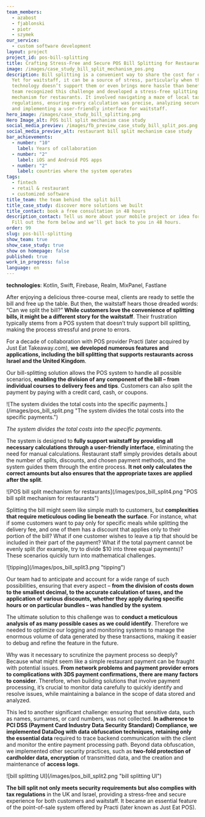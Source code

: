 ```yaml
---
team_members:
  - azabost
  - fjablonski
  - piotr
  - szymek
our_service:
  - custom software development
layout: project
project_id: pos-bill-splitting
title: Crafting Stress-Free and Secure POS Bill Splitting for Restaurants
image: /images/case_study_bill_split_mechanism_pos.png
description: Bill splitting is a convenient way to share the cost for diners.
  Yet for waitstaff, it can be a source of stress, particularly when the
  technology doesn’t support them or even brings more hassle than benefits. Our
  team recognized this challenge and developed a stress-free splitting bill
  mechanism for restaurants. It involved navigating a maze of local tax
  regulations, ensuring every calculation was precise, analyzing secure data,
  and implementing a user-friendly interface for waitstaff.
hero_image: /images/case_study_bill_splitting.png
Hero Image_alt: POS bill split mechanism case study
social_media_previev: /images/fb_preview_case_study_bill_split_pos.png
social_media_previev_alt: restaurant bill split mechanism case study
bar_achievements:
  - number: "10"
    label: Years of collaboration
  - number: "2"
    label: iOS and Android POS apps
  - number: "2"
    label: countries where the system operates
tags:
  - fintech
  - retail & restaurant
  - customized software
title_team: the team behind the split bill
title_case_study: discover more solutions we built
title_contact: book a free consultation in 48 hours
description_contact: Tell us more about your mobile project or idea for an app.
  Fill out the form below and we'll get back to you in 48 hours.
order: 99
slug: pos-bill-splitting
show_team: true
show_case_study: true
show on homepage: false
published: true
work_in_progress: false
language: en
---
```

<TitleWithIcon sectionTitle="technologies" titleIcon="/images/skills.svg" titleIconAlt="technologies" />



<Gallery images='[{"src":"/images/kotlin_new_stack_logo.svg","alt":"Kotlin"},{"src":"/images/swift_icon_stack.svg","alt":"Swift"},{"src":"/images/firebase_logo_stack_new.svg","alt":"Firebase"},{"src":"/images/realm_stack_logo.svg","alt":"Realm"}]' />

**technologies**: Kotlin, Swift, Firebase, Realm, MixPanel, Fastlane

<TitleWithIcon sectionTitle="the problem: unsupporting bill splitting mechanism in POS systems" titleIcon="/images/icon_title_about.svg" titleIconAlt="problem" />

After enjoying a delicious three-course meal, clients are ready to settle the bill and free up the table. But then, the waitstaff hears those dreaded words: “Can we split the bill?” **While customers love the convenience of splitting bills, it might be a different story for the waitstaff**. Their frustration typically stems from a POS system that doesn’t truly support bill splitting, making the process stressful and prone to errors.

<TitleWithIcon sectionTitle="the solution: bill splitting mechanism navigating waitstaff through the process" titleIcon="/images/flag.png" titleIconAlt="the solution" />

For a decade of collaboration with POS provider Practi (later acquired by Just Eat Takeaway.com), **we developed numerous features and applications, including the bill splitting that supports restaurants across Israel and the United Kingdom**.

Our bill-splitting solution allows the POS system to handle all possible scenarios, **enabling the division of any component of the bill – from individual courses to delivery fees and tips**. Customers can also split the payment by paying with a credit card, cash, or coupons.

<div className="image">![The system divides the total costs into the specific payments.](/images/pos_bill_split.png "The system divides the total costs into the specific payments.")</div>

*The system divides the total costs into the specific payments.*

The system is designed to **fully support waitstaff by providing all necessary calculations through a user-friendly interface**, eliminating the need for manual calculations. Restaurant staff simply provides details about the number of splits, discounts, and chosen payment methods, and the system guides them through the entire process. **It not only calculates the correct amounts but also ensures that the appropriate taxes are applied after the split**.

<div className="image">![POS bill split mechanism for restaurants](/images/pos_bill_split4.png "POS bill split mechanism for restaurants")</div>

<TitleWithIcon sectionTitle="challenges: math dilemmas behind the code, secure payment analysis" titleIcon="/images/gearwheel.svg" titleIconAlt="challenges" />

Splitting the bill might seem like simple math to customers, but **complexities that require meticulous coding lie beneath the surface**. For instance, what if some customers want to pay only for specific meals while splitting the delivery fee, and one of them has a discount that applies only to their portion of the bill? What if one customer wishes to leave a tip that should be included in their part of the payment? What if the total payment cannot be evenly split (for example, try to divide $10 into three equal payments)? These scenarios quickly turn into mathematical challenges.

<div className="image">![tipping](/images/pos_bill_split3.png "tipping")</div>

Our team had to anticipate and account for a wide range of such possibilities, ensuring that every aspect – **from the division of costs down to the smallest decimal, to the accurate calculation of taxes, and the application of various discounts, whether they apply during specific hours or on particular bundles – was handled by the system**.

The ultimate solution to this challenge was to **conduct a meticulous analysis of as many possible cases as we could identify**. Therefore we needed to optimize our logging and monitoring systems to manage the enormous volume of data generated by these transactions, making it easier to debug and refine the feature in the future. 

Why was it necessary to scrutinize the payment process so deeply? Because what might seem like a simple restaurant payment can be fraught with potential issues. **From network problems and payment provider errors to complications with 3DS payment confirmations, there are many factors to consider**. Therefore, when building solutions that involve payment processing, it’s crucial to monitor data carefully to quickly identify and resolve issues, while maintaining a balance in the scope of data stored and analyzed.

This led to another significant challenge: ensuring that sensitive data, such as names, surnames, or card numbers, was not collected. **In adherence to PCI DSS (Payment Card Industry Data Security Standard) Compliance, we implemented DataDog with data obfuscation techniques, retaining only the essential data** required to trace backend communication with the client and monitor the entire payment processing path. Beyond data obfuscation, we implemented other security practices, such as **two-fold protection of cardholder data, encryption** of transmitted data, and the creation and maintenance of **access logs**.

<div className="image">![bill splitting UI](/images/pos_bill_split2.png "bill splitting UI")</div>

<TitleWithIcon sectionTitle="the result: reliable and secure bill split for restaurants" titleIcon="/images/icon_result_svg.svg" titleIconAlt="the results of the collaboration" />

**The bill split not only meets security requirements but also complies with tax regulations** in the UK and Israel, providing a stress-free and secure experience for both customers and waitstaff. It became an essential feature of the point-of-sale system offered by Practi (later known as Just Eat POS).